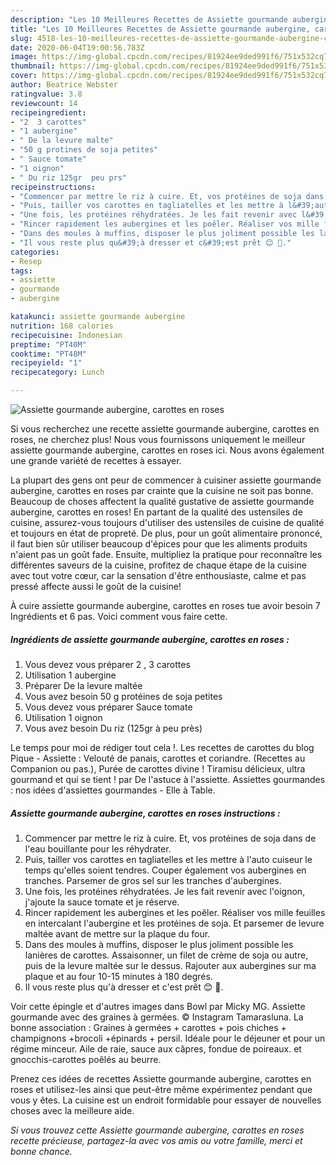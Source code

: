 ```yaml
---
description: "Les 10 Meilleures Recettes de Assiette gourmande aubergine, carottes en roses"
title: "Les 10 Meilleures Recettes de Assiette gourmande aubergine, carottes en roses"
slug: 4518-les-10-meilleures-recettes-de-assiette-gourmande-aubergine-carottes-en-roses
date: 2020-06-04T19:00:56.783Z
image: https://img-global.cpcdn.com/recipes/81924ee9ded991f6/751x532cq70/assiette-gourmande-aubergine-carottes-en-roses-photo-principale-de-la-recette.jpg
thumbnail: https://img-global.cpcdn.com/recipes/81924ee9ded991f6/751x532cq70/assiette-gourmande-aubergine-carottes-en-roses-photo-principale-de-la-recette.jpg
cover: https://img-global.cpcdn.com/recipes/81924ee9ded991f6/751x532cq70/assiette-gourmande-aubergine-carottes-en-roses-photo-principale-de-la-recette.jpg
author: Beatrice Webster
ratingvalue: 3.8
reviewcount: 14
recipeingredient:
- "2  3 carottes"
- "1 aubergine"
- " De la levure malte"
- "50 g protines de soja petites"
- " Sauce tomate"
- "1 oignon"
- " Du riz 125gr  peu prs"
recipeinstructions:
- "Commencer par mettre le riz à cuire. Et, vos protéines de soja dans de l&#39;eau bouillante pour les réhydrater."
- "Puis, tailler vos carottes en tagliatelles et les mettre à l&#39;auto cuiseur le temps qu&#39;elles soient tendres. Couper également vos aubergines en tranches. Parsemer de gros sel sur les tranches d&#39;aubergines."
- "Une fois, les protéines réhydratées. Je les fait revenir avec l&#39;oignon, j&#39;ajoute la sauce tomate et je réserve."
- "Rincer rapidement les aubergines et les poêler. Réaliser vos mille feuilles en intercalant l&#39;aubergine et les protéines de soja. Et parsemer de levure maltée avant de mettre sur la plaque du four."
- "Dans des moules à muffins, disposer le plus joliment possible les lanières de carottes. Assaisonner, un filet de crème de soja ou autre, puis de la levure maltée sur le dessus. Rajouter aux aubergines sur ma plaque et au four 10-15 minutes à 180 degrés."
- "Il vous reste plus qu&#39;à dresser et c&#39;est prêt 😊 🌱."
categories:
- Resep
tags:
- assiette
- gourmande
- aubergine

katakunci: assiette gourmande aubergine 
nutrition: 168 calories
recipecuisine: Indonesian
preptime: "PT40M"
cooktime: "PT48M"
recipeyield: "1"
recipecategory: Lunch

---
```



![Assiette gourmande aubergine, carottes en roses](https://img-global.cpcdn.com/recipes/81924ee9ded991f6/751x532cq70/assiette-gourmande-aubergine-carottes-en-roses-photo-principale-de-la-recette.jpg)

Si vous recherchez une recette assiette gourmande aubergine, carottes en roses, ne cherchez plus! Nous vous fournissons uniquement le meilleur assiette gourmande aubergine, carottes en roses ici. Nous avons également une grande variété de recettes à essayer.

La plupart des gens ont peur de commencer à cuisiner assiette gourmande aubergine, carottes en roses par crainte que la cuisine ne soit pas bonne. Beaucoup de choses affectent la qualité gustative de assiette gourmande aubergine, carottes en roses! En partant de la qualité des ustensiles de cuisine, assurez-vous toujours d'utiliser des ustensiles de cuisine de qualité et toujours en état de propreté. De plus, pour un goût alimentaire prononcé, il faut bien sûr utiliser beaucoup d'épices pour que les aliments produits n'aient pas un goût fade. Ensuite, multipliez la pratique pour reconnaître les différentes saveurs de la cuisine, profitez de chaque étape de la cuisine avec tout votre cœur, car la sensation d'être enthousiaste, calme et pas pressé affecte aussi le goût de la cuisine!

<!--inarticleads1-->

À cuire assiette gourmande aubergine, carottes en roses tue avoir besoin 7 Ingrédients et 6 pas. Voici comment vous faire cette.

##### Ingrédients de assiette gourmande aubergine, carottes en roses :

1. Vous devez vous préparer 2 , 3 carottes
1. Utilisation 1 aubergine
1. Préparer  De la levure maltée
1. Vous avez besoin 50 g protéines de soja petites
1. Vous devez vous préparer  Sauce tomate
1. Utilisation 1 oignon
1. Vous avez besoin  Du riz (125gr à peu près)


Le temps pour moi de rédiger tout cela !. Les recettes de carottes du blog Pique - Assiette : Velouté de panais, carottes et coriandre. (Recettes au Companion ou pas.), Purée de carottes divine ! Tiramisu délicieux, ultra gourmand et qui se tient ! par De l&#39;astuce à l&#39;assiette. Assiettes gourmandes : nos idées d&#39;assiettes gourmandes - Elle à Table. 

<!--inarticleads2-->

##### Assiette gourmande aubergine, carottes en roses instructions :

1. Commencer par mettre le riz à cuire. Et, vos protéines de soja dans de l&#39;eau bouillante pour les réhydrater.
1. Puis, tailler vos carottes en tagliatelles et les mettre à l&#39;auto cuiseur le temps qu&#39;elles soient tendres. Couper également vos aubergines en tranches. Parsemer de gros sel sur les tranches d&#39;aubergines.
1. Une fois, les protéines réhydratées. Je les fait revenir avec l&#39;oignon, j&#39;ajoute la sauce tomate et je réserve.
1. Rincer rapidement les aubergines et les poêler. Réaliser vos mille feuilles en intercalant l&#39;aubergine et les protéines de soja. Et parsemer de levure maltée avant de mettre sur la plaque du four.
1. Dans des moules à muffins, disposer le plus joliment possible les lanières de carottes. Assaisonner, un filet de crème de soja ou autre, puis de la levure maltée sur le dessus. Rajouter aux aubergines sur ma plaque et au four 10-15 minutes à 180 degrés.
1. Il vous reste plus qu&#39;à dresser et c&#39;est prêt 😊 🌱.


Voir cette épingle et d&#39;autres images dans Bowl par Micky MG. Assiette gourmande avec des graines à germées. © Instagram Tamarasluna. La bonne association : Graines à germées + carottes + pois chiches + champignons +brocoli +épinards + persil. Idéale pour le déjeuner et pour un régime minceur. Aile de raie, sauce aux câpres, fondue de poireaux. et gnocchis-carottes poêlés au beurre. 

<!--inarticleads1-->

<p>
Prenez ces idées de recettes Assiette gourmande aubergine, carottes en roses et utilisez-les ainsi que peut-être même expérimentez pendant que vous y êtes. La cuisine est un endroit formidable pour essayer de nouvelles choses avec la meilleure aide.
</p>

<p>
<i>Si vous trouvez cette Assiette gourmande aubergine, carottes en roses recette précieuse, partagez-la avec vos amis ou votre famille, merci et bonne chance.</i>
</p>
